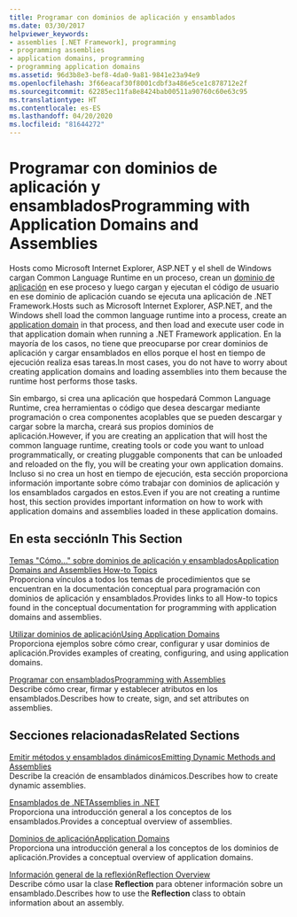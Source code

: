 ```yaml
---
title: Programar con dominios de aplicación y ensamblados
ms.date: 03/30/2017
helpviewer_keywords:
- assemblies [.NET Framework], programming
- programming assemblies
- application domains, programming
- programming application domains
ms.assetid: 96d3b8e3-bef8-4da0-9a81-9841e23a94e9
ms.openlocfilehash: 3f66eacaf30f8001cdbf3a486e5ce1c878712e2f
ms.sourcegitcommit: 62285ec11fa8e8424bab00511a90760c60e63c95
ms.translationtype: HT
ms.contentlocale: es-ES
ms.lasthandoff: 04/20/2020
ms.locfileid: "81644272"
---
```

# <a name="programming-with-application-domains-and-assemblies"></a><span data-ttu-id="a71fb-102">Programar con dominios de aplicación y ensamblados</span><span class="sxs-lookup"><span data-stu-id="a71fb-102">Programming with Application Domains and Assemblies</span></span>

<span data-ttu-id="a71fb-103">Hosts como Microsoft Internet Explorer, ASP.NET y el shell de Windows cargan Common Language Runtime en un proceso, crean un [dominio de aplicación](application-domains.md) en ese proceso y luego cargan y ejecutan el código de usuario en ese dominio de aplicación cuando se ejecuta una aplicación de .NET Framework.</span><span class="sxs-lookup"><span data-stu-id="a71fb-103">Hosts such as Microsoft Internet Explorer, ASP.NET, and the Windows shell load the common language runtime into a process, create an [application domain](application-domains.md) in that process, and then load and execute user code in that application domain when running a .NET Framework application.</span></span> <span data-ttu-id="a71fb-104">En la mayoría de los casos, no tiene que preocuparse por crear dominios de aplicación y cargar ensamblados en ellos porque el host en tiempo de ejecución realiza esas tareas.</span><span class="sxs-lookup"><span data-stu-id="a71fb-104">In most cases, you do not have to worry about creating application domains and loading assemblies into them because the runtime host performs those tasks.</span></span>  
  
<span data-ttu-id="a71fb-105">Sin embargo, si crea una aplicación que hospedará Common Language Runtime, crea herramientas o código que desea descargar mediante programación o crea componentes acoplables que se pueden descargar y cargar sobre la marcha, creará sus propios dominios de aplicación.</span><span class="sxs-lookup"><span data-stu-id="a71fb-105">However, if you are creating an application that will host the common language runtime, creating tools or code you want to unload programmatically, or creating pluggable components that can be unloaded and reloaded on the fly, you will be creating your own application domains.</span></span> <span data-ttu-id="a71fb-106">Incluso si no crea un host en tiempo de ejecución, esta sección proporciona información importante sobre cómo trabajar con dominios de aplicación y los ensamblados cargados en estos.</span><span class="sxs-lookup"><span data-stu-id="a71fb-106">Even if you are not creating a runtime host, this section provides important information on how to work with application domains and assemblies loaded in these application domains.</span></span>  
  
## <a name="in-this-section"></a><span data-ttu-id="a71fb-107">En esta sección</span><span class="sxs-lookup"><span data-stu-id="a71fb-107">In This Section</span></span>  

[<span data-ttu-id="a71fb-108">Temas "Cómo..." sobre dominios de aplicación y ensamblados</span><span class="sxs-lookup"><span data-stu-id="a71fb-108">Application Domains and Assemblies How-to Topics</span></span>](application-domains-and-assemblies-how-to-topics.md)  
<span data-ttu-id="a71fb-109">Proporciona vínculos a todos los temas de procedimientos que se encuentran en la documentación conceptual para programación con dominios de aplicación y ensamblados.</span><span class="sxs-lookup"><span data-stu-id="a71fb-109">Provides links to all How-to topics found in the conceptual documentation for programming with application domains and assemblies.</span></span>  
  
[<span data-ttu-id="a71fb-110">Utilizar dominios de aplicación</span><span class="sxs-lookup"><span data-stu-id="a71fb-110">Using Application Domains</span></span>](use.md)  
<span data-ttu-id="a71fb-111">Proporciona ejemplos sobre cómo crear, configurar y usar dominios de aplicación.</span><span class="sxs-lookup"><span data-stu-id="a71fb-111">Provides examples of creating, configuring, and using application domains.</span></span>  
  
[<span data-ttu-id="a71fb-112">Programar con ensamblados</span><span class="sxs-lookup"><span data-stu-id="a71fb-112">Programming with Assemblies</span></span>](../../standard/assembly/index.md)  
<span data-ttu-id="a71fb-113">Describe cómo crear, firmar y establecer atributos en los ensamblados.</span><span class="sxs-lookup"><span data-stu-id="a71fb-113">Describes how to create, sign, and set attributes on assemblies.</span></span>  
  
## <a name="related-sections"></a><span data-ttu-id="a71fb-114">Secciones relacionadas</span><span class="sxs-lookup"><span data-stu-id="a71fb-114">Related Sections</span></span>  

[<span data-ttu-id="a71fb-115">Emitir métodos y ensamblados dinámicos</span><span class="sxs-lookup"><span data-stu-id="a71fb-115">Emitting Dynamic Methods and Assemblies</span></span>](../reflection-and-codedom/emitting-dynamic-methods-and-assemblies.md)  
<span data-ttu-id="a71fb-116">Describe la creación de ensamblados dinámicos.</span><span class="sxs-lookup"><span data-stu-id="a71fb-116">Describes how to create dynamic assemblies.</span></span>  
  
[<span data-ttu-id="a71fb-117">Ensamblados de .NET</span><span class="sxs-lookup"><span data-stu-id="a71fb-117">Assemblies in .NET</span></span>](../../standard/assembly/index.md)  
<span data-ttu-id="a71fb-118">Proporciona una introducción general a los conceptos de los ensamblados.</span><span class="sxs-lookup"><span data-stu-id="a71fb-118">Provides a conceptual overview of assemblies.</span></span>  
  
[<span data-ttu-id="a71fb-119">Dominios de aplicación</span><span class="sxs-lookup"><span data-stu-id="a71fb-119">Application Domains</span></span>](application-domains.md)  
<span data-ttu-id="a71fb-120">Proporciona una introducción general a los conceptos de los dominios de aplicación.</span><span class="sxs-lookup"><span data-stu-id="a71fb-120">Provides a conceptual overview of application domains.</span></span>  
  
[<span data-ttu-id="a71fb-121">Información general de la reflexión</span><span class="sxs-lookup"><span data-stu-id="a71fb-121">Reflection Overview</span></span>](../reflection-and-codedom/reflection.md)  
<span data-ttu-id="a71fb-122">Describe cómo usar la clase **Reflection** para obtener información sobre un ensamblado.</span><span class="sxs-lookup"><span data-stu-id="a71fb-122">Describes how to use the **Reflection** class to obtain information about an assembly.</span></span>
